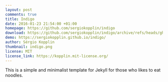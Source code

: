 ```yaml
---
layout: post
comments: true
title: Indigo
date: 2016-01-23 21:54:00 +01:00
homepage: https://github.com/sergiokopplin/indigo
download: https://github.com/sergiokopplin/indigo/archive/refs/heads/gh-pages.zip
demo: https://sergiokopplin.github.io/indigo/
author: Sérgio Kopplin
thumbnail: indigo.png
license: MIT
license_link: https://kopplin.mit-license.org/
---
```


This is a simple and minimalist template for Jekyll for those who likes to eat noodles.
